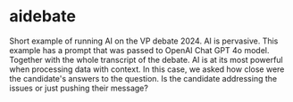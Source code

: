 # aidebate
Short example of running AI on the VP debate 2024.
AI is pervasive. This example has a prompt that was passed to OpenAI Chat GPT 4o model. 
Together with the whole transcript of the debate. AI is at its most powerful when processing data with context. In this case, we asked how close were the candidate's answers to the question. Is the candidate addressing the issues or just pushing their message? 
